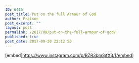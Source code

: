 ```yaml
---
ID: 6415
post_title: Put on the full Armour of God
author: Praison
post_excerpt: ""
layout: post
permalink: /2017/09/put-on-the-full-armour-of-god/
published: true
post_date: 2017-09-20 22:12:50
---
```

[embed]https://www.instagram.com/p/BZR3bm8jfX3/[/embed]